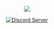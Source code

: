 <div align="center">
  <img src="https://i.imgur.com/WuEiuiZ.png"><br>
  <p>
<a href="https://support.switchblade.xyz/"><img src="https://img.shields.io/badge/dynamic/json.svg?style=flat-square&label=chat%20on%20Discord&colorB=7289DA&url=https%3A%2F%2Fdiscordapp.com%2Fapi%2Fservers%2F445203868624748555%2Fembed.json&query=%24.members.length&suffix=%20online" alt="Discord Server"/></a>
    </div>
